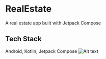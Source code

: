 # RealEstate

A real estate app built with Jetpack Compose



## Tech Stack

Android, Kotlin, Jetpack Compose
![Alt text](https://drive.google.com/file/d/1A08EvjrCmumJDj2-RFpLWr7tSm5uO8dw/view?usp=drive_link?raw=true "Light mode")

